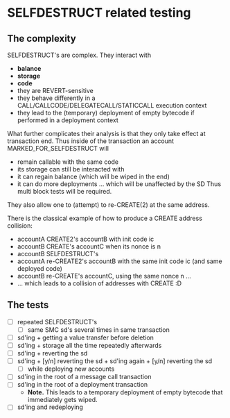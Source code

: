 # SELFDESTRUCT related testing

## The complexity

SELFDESTRUCT's are complex. They interact with
- **balance**
- **storage**
- **code**
- they are REVERT-sensitive
- they behave differently in a CALL/CALLCODE/DELEGATECALL/STATICCALL execution context
- they lead to the (temporary) deployment of empty bytecode if performed in a deployment context

What further complicates their analysis is that they only take effect at transaction end.
Thus inside of the transaction an account MARKED_FOR_SELFDESTRUCT will
- remain callable with the same code
- its storage can still be interacted with
- it can regain balance (which will be wiped in the end)
- it can do more deployments ... which will be unaffected by the SD
Thus multi block tests will be required.

They also allow one to (attempt) to re-CREATE(2) at the same address.

There is the classical example of how to produce a CREATE address collision:
- accountA CREATE2's accountB with init code ic
- accountB CREATE's accountC when its nonce is n
- accountB SELFDESTRUCT's
- accountA re-CREATE2's accountB with the same init code ic (and same deployed code)
- accountB re-CREATE's accountC, using the same nonce n ...
- ... which leads to a collision of addresses with CREATE :D

## The tests

- [ ] repeated SELFDESTRUCT's
  - [ ] same SMC sd's several times in same transaction
- [ ] sd'ing + getting a value transfer before deletion
- [ ] sd'ing + storage all the time repeatedly afterwards
- [ ] sd'ing + reverting the sd
- [ ] sd'ing + [y/n] reverting the sd + sd'ing again + [y/n] reverting the sd
  - [ ] while deploying new accounts
- [ ] sd'ing in the root of a message call transaction
- [ ] sd'ing in the root of a deployment transaction
  - **Note.** This leads to a temporary deployment of empty bytecode that immediately gets wiped.
- [ ] sd'ing and redeploying